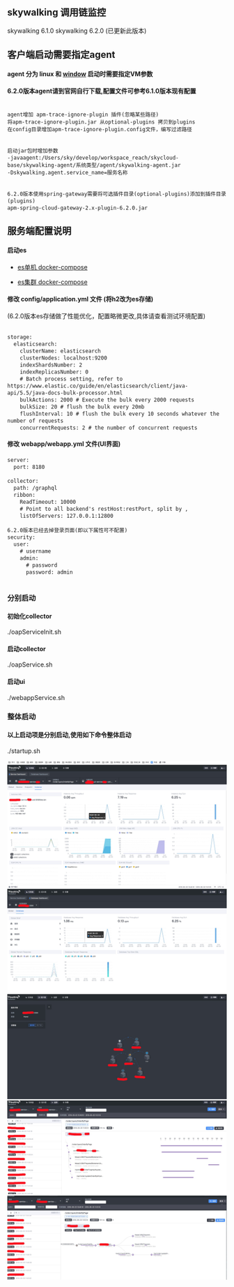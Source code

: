## skywalking 调用链监控

skywalking 6.1.0
skywalking 6.2.0 (已更新此版本)



## 客户端启动需要指定agent

#### agent 分为 linux 和 [window](http://mirrors.tuna.tsinghua.edu.cn/apache/skywalking/6.1.0/apache-skywalking-apm-6.1.0.zip) 启动时需要指定VM参数

#### 6.2.0版本agent请到官网自行下载,配置文件可参考6.1.0版本现有配置
```

agent增加 apm-trace-ignore-plugin 插件(忽略某些路径)
将apm-trace-ignore-plugin.jar 从optional-plugins 拷贝到plugins
在config目录增加apm-trace-ignore-plugin.config文件，编写过滤路径


启动jar包时增加参数
-javaagent:/Users/sky/develop/workspace_reach/skycloud-base/skywalking-agent/系统类型/agent/skywalking-agent.jar
-Dskywalking.agent.service_name=服务名称


6.2.0版本使用spring-gateway需要将可选插件目录(optional-plugins)添加到插件目录(plugins)
apm-spring-cloud-gateway-2.x-plugin-6.2.0.jar

```


## 服务端配置说明

#### 启动es 

- [es单机 docker-compose ](../skycloud-base-zipkin/docker-compose.yml)

- [es集群 docker-compose ](../skycloud-base-zipkin/docker-compose-es.yml)


#### 修改 config/application.yml 文件 (将h2改为es存储)
(6.2.0版本es存储做了性能优化，配置略微更改,具体请查看测试环境配置)

```

storage:
  elasticsearch:
    clusterName: elasticsearch
    clusterNodes: localhost:9200
    indexShardsNumber: 2
    indexReplicasNumber: 0
    # Batch process setting, refer to https://www.elastic.co/guide/en/elasticsearch/client/java-api/5.5/java-docs-bulk-processor.html
    bulkActions: 2000 # Execute the bulk every 2000 requests
    bulkSize: 20 # flush the bulk every 20mb
    flushInterval: 10 # flush the bulk every 10 seconds whatever the number of requests
    concurrentRequests: 2 # the number of concurrent requests
```


#### 修改 webapp/webapp.yml 文件(UI界面)


```
server:
  port: 8180

collector:
  path: /graphql
  ribbon:
    ReadTimeout: 10000
    # Point to all backend's restHost:restPort, split by ,
    listOfServers: 127.0.0.1:12800

6.2.0版本已经去掉登录页面(即以下属性可不配置)
security:
  user:
    # username
    admin:
      # password
      password: admin
      
```
### 分别启动
#### 初始化collector

./oapServiceInit.sh

#### 启动collector

./oapService.sh

#### 启动ui

./webappService.sh

### 整体启动

#### 以上启动项是分别启动,使用如下命令整体启动
./startup.sh


![skywalking_01](../doc/image/skywalking_01.png)
![skywalking_02](../doc/image/skywalking_02.png)
![skywalking_03](../doc/image/skywalking_03.png)
![skywalking_04](../doc/image/skywalking_04.png)
![skywalking_05](../doc/image/skywalking_05.png)